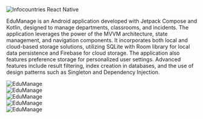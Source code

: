 <img src= "/assets/eduManage/edu1.png" class="mx-auto max-h-80 rounded-lg" alt="Infocountries React Native">

EduManage is an Android application developed with Jetpack Compose and Kotlin, designed to manage
departments, classrooms, and incidents. The application leverages the power of the MVVM architecture, state management,
and navigation components.
It incorporates both local and cloud-based storage solutions, utilizing SQLite with Room library for local data
persistence and Firebase for cloud storage. The application also features preference storage for personalized user
settings. Advanced features include result filtering, index creation in databases, and the use of design patterns such
as Singleton and Dependency Injection.


 <div class="slider-vertical mx-auto mt-6 ">
        <div class="slides-vertical">
            <div>  <img src="/assets/eduManage/edu2.png" alt="EduManage"></div>
            <div>  <img src="/assets/eduManage/edu3.png" alt="EduManage"></div>
            <div>  <img src="/assets/eduManage/edu4.png" alt="EduManage"></div>
            <div>  <img src="/assets/eduManage/edu5.png" alt="EduManage"></div>
            <div>  <img src="/assets/eduManage/edu1.png" alt="EduManage"></div>
        </div>
</div>

